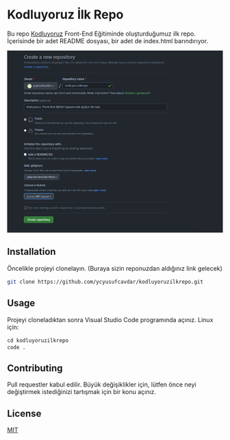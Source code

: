 # Kodluyoruz İlk Repo
Bu repo [Kodluyoruz](https://www.kodluyoruz.org/) Front-End Eğitiminde oluşturduğumuz ilk repo. İçerisinde bir adet README dosyası, bir adet de index.html barındırıyor.

![ilkrepo](figures/github.png)

## Installation
Öncelikle projeyi clonelayın. (Buraya sizin reponuzdan aldığınız link gelecek)

``` bash
git clone https://github.com/ycyusufcavdar/kodluyoruzilkrepo.git
```

## Usage
Projeyi cloneladıktan sonra Visual Studio Code programında açınız.
Linux için:
``` linux
cd kodluyoruzilkrepo
code . 
``` 

## Contributing
Pull requestler kabul edilir. Büyük değişiklikler için, lütfen önce neyi değiştirmek istediğinizi tartışmak için bir konu açınız.

## License
[MIT](https://choosealicense.com/licenses/mit/)